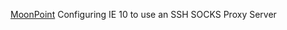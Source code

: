 
[MoonPoint](http://support.moonpoint.com/network/proxy/ie10-socks-proxy.php)
Configuring IE 10 to use an SSH SOCKS Proxy Server
